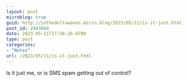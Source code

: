 ```yaml
---
layout: post
microblog: true
guid: http://inthedeltawaves.micro.blog/2023/05/11/is-it-just.html
post_id: 2943664
date: 2023-05-11T17:56:26-0700
type: post
categories:
- "Notes"
url: /2023/05/11/is-it-just.html
---
```

Is it just me, or is SMS spam getting out of control? 
